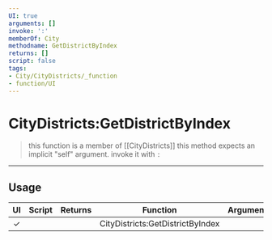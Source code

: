 ```yaml
---
UI: true
arguments: []
invoke: ':'
memberOf: City
methodname: GetDistrictByIndex
returns: []
script: false
tags:
- City/CityDistricts/_function
- function/UI
---
```

# CityDistricts:GetDistrictByIndex
> this function is a member of [[CityDistricts]]
> this method expects an implicit "self" argument. invoke it with `:`
-----
## Usage
|  UI | Script | Returns | Function | Arguments |
|:---:|:------:|-------:|:--------:|:---------|
|✓| ||CityDistricts:GetDistrictByIndex||
